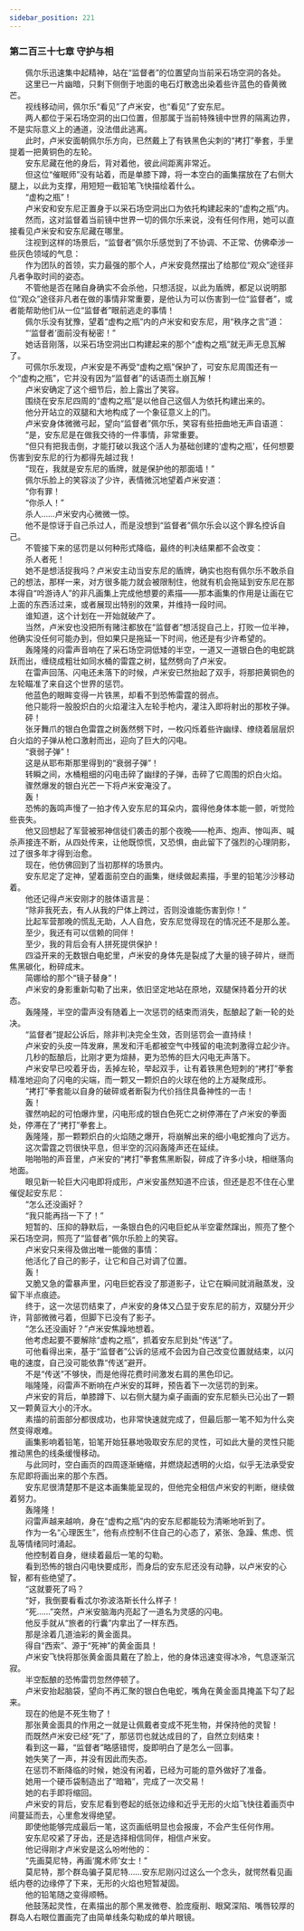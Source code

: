 ```yaml
---
sidebar_position: 221
---
```

### 第二百三十七章 守护与相  


　　佩尔乐迅速集中起精神，站在“监督者”的位置望向当前采石场空洞的各处。  
　　这里已一片幽暗，只剩下侧倒于地面的电石灯散逸出染着些许蓝色的昏黄微芒。  
　　视线移动间，佩尔乐“看见”了卢米安，也“看见”了安东尼。  
　　两人都位于采石场空洞的出口位置，但那属于当前特殊镜中世界的隔离边界，不是实际意义上的通道，没法借此逃离。  
　　此时，卢米安面朝佩尔乐方向，已然戴上了有铁黑色尖刺的“拷打”拳套，手里提着一把黄铜色的左轮。  
　　安东尼藏在他的身后，背对着他，彼此间距离非常近。  
　　但这位“催眠师”没有站着，而是单膝下蹲，将一本空白的画集摆放在了右侧大腿上，以此为支撑，用短短一截铅笔飞快描绘着什么。  
　　“虚构之瓶”！  
　　卢米安和安东尼正置身于以采石场空洞出口为依托构建起来的“虚构之瓶”内。  
　　然而，这对监督着当前镜中世界一切的佩尔乐来说，没有任何作用，她可以直接看见卢米安和安东尼藏在哪里。  
　　注视到这样的场景后，“监督者”佩尔乐感觉到了不协调、不正常、仿佛牵涉一些灰色领域的气息：  
　　作为团队的首领，实力最强的那个人，卢米安竟然摆出了给那位“观众”途径非凡者争取时间的姿态。  
　　不管他是否在赌自身确实不会杀他，只想活捉，以此为盾牌，都足以说明那位“观众”途径非凡者在做的事情非常重要，是他认为可以伤害到一位“监督者”，或者能帮助他们从一位“监督者”眼前逃走的事情！  
　　佩尔乐没有犹豫，望着“虚构之瓶”内的卢米安和安东尼，用“秩序之言”道：  
　　“‘监督者’面前没有秘密！”  
　　她话音刚落，以采石场空洞出口构建起来的那个“虚构之瓶”就无声无息瓦解了。  
　　可佩尔乐发现，卢米安是不再受“虚构之瓶”保护了，可安东尼周围还有一个“虚构之瓶”，它并没有因为“监督者”的话语而土崩瓦解！  
　　卢米安确定了这个细节后，脸上露出了笑容。  
　　围绕在安东尼四周的“虚构之瓶”是以他自己这個人为依托构建出来的。  
　　他分开站立的双腿和大地构成了一个象征意义上的门。  
　　卢米安身体微微弓起，望向“监督者”佩尔乐，笑容有些扭曲地无声自语道：  
　　“是，安东尼是在做我交待的一件事情，非常重要。  
　　“但只有把我击倒，才能打破以我这个活人为基础创建的‘虚构之瓶’，任何想要伤害到安东尼的行为都得先越过我！  
　　“现在，我就是安东尼的盾牌，就是保护他的那面墙！”  
　　佩尔乐脸上的笑容淡了少许，表情微沉地望着卢米安道：  
　　“你有罪！  
　　“你杀人！”  
　　杀人……卢米安内心微微一惊。  
　　他不是惊讶于自己杀过人，而是没想到“监督者”佩尔乐会以这个罪名控诉自己。  
　　不管接下来的惩罚是以何种形式降临，最终的判决结果都不会改变：  
　　杀人者死！  
　　她不是想活捉我吗？卢米安主动当安东尼的盾牌，确实也抱有佩尔乐不敢杀自己的想法，那样一来，对方很多能力就会被限制住，他就有机会拖延到安东尼在那本得自“吟游诗人”的非凡画集上完成他想要的素描——那本画集的作用是让画在它上面的东西活过来，或者展现出特别的效果，并维持一段时间。  
　　谁知道，这个计划在一开始就破产了。  
　　当然，卢米安也没把所有赌注都放在“监督者”想活捉自己上，打败一位半神，他确实没任何可能办到，但如果只是拖延一下时间，他还是有少许希望的。  
　　轰隆隆的闷雷声音响在了采石场空洞低矮的半空，一道又一道银白色的电蛇跳跃而出，缠绕成粗壮如同水桶的雷霆之树，猛然劈向了卢米安。  
　　在雷声回荡、闪电还未落下的时候，卢米安已然抬起了双手，将那把黄铜色的左轮瞄准了来自这个世界的惩罚。  
　　他蓝色的眼眸变得一片铁黑，却看不到恐怖雷霆的弱点。  
　　他只能将一股股炽白的火焰灌注入左轮手枪内，灌注入即将射出的那枚子弹。  
　　砰！  
　　张牙舞爪的银白色雷霆之树轰然劈下时，一枚闪烁着些许幽绿、缭绕着层层炽白火焰的子弹从枪口激射而出，迎向了巨大的闪电。  
　　“衰弱子弹”！  
　　这是从耶布斯那里得到的“衰弱子弹”！  
　　转瞬之间，水桶粗细的闪电击碎了幽绿的子弹，击碎了它周围的炽白火焰。  
　　骤然爆发的银白光芒一下将卢米安淹没了。  
　　轰！  
　　恐怖的轰鸣声慢了一拍才传入安东尼的耳朵内，震得他身体本能一颤，听觉险些丧失。  
　　他又回想起了军营被邪神信徒们袭击的那个夜晚——枪声、炮声、惨叫声、喊杀声接连不断，从四处传来，让他既惊慌，又恐惧，由此留下了强烈的心理阴影，过了很多年才得到治愈。  
　　现在，他仿佛回到了当初那样的场景内。  
　　安东尼定了定神，望着面前空白的画集，继续做起素描，手里的铅笔沙沙移动着。  
　　他还记得卢米安刚才的肢体语言是：  
　　“除非我死去，有人从我的尸体上跨过，否则没谁能伤害到你！”  
　　比起军营那晚的慌乱无助，人人自危，安东尼觉得现在的情况还不是那么差。  
　　至少，我还有可以信赖的同伴！  
　　至少，我的背后会有人拼死提供保护！  
　　四溢开来的无数银白电蛇里，卢米安的身体先是裂成了大量的镜子碎片，继而焦黑碳化，粉碎成末。  
　　简娜给的那个“镜子替身”！  
　　卢米安的身影重新勾勒了出来，依旧坚定地站在原地，双腿保持着分开的状态。  
　　轰隆隆，半空的雷声没有随着上一次惩罚的结束而消失，酝酿起了新一轮的处决。  
　　“监督者”提起公诉后，除非判决完全生效，否则惩罚会一直持续！  
　　卢米安的头皮一阵发麻，黑发和汗毛都被空气中残留的电流刺激得立起少许。  
　　几秒的酝酿后，比刚才更为煊赫，更为恐怖的巨大闪电无声落下。  
　　卢米安早已咬着牙齿，丢掉左轮，举起双手，让有着铁黑色短刺的“拷打”拳套精准地迎向了闪电的尖端，而一颗又一颗炽白的火球在他的上方凝聚成形。  
　　“拷打”拳套能以自身的破碎或者断裂为代价挡住具备神性的一击！  
　　轰！  
　　骤然响起的可怕爆炸里，闪电形成的银白色死亡之树停滞在了卢米安的拳面处，停滞在了“拷打”拳套上。  
　　轰隆隆，那一颗颗炽白的火焰随之爆开，将崩解出来的细小电蛇推向了远方。  
　　这次雷霆之罚很快平息，但半空的沉闷轰隆声还在延续。  
　　啪啪啪的声音里，卢米安的“拷打”拳套焦黑断裂，碎成了许多小块，相继落向地面。  
　　眼见新一轮巨大闪电即将成形，卢米安虽然知道不应该，但还是忍不住在心里催促起安东尼：  
　　“怎么还没画好？  
　　“我只能再挡一下了！”  
　　短暂的、压抑的静默后，一条银白色的闪电巨蛇从半空霍然蹿出，照亮了整个采石场空洞，照亮了“监督者”佩尔乐脸上的笑容。  
　　卢米安只来得及做出唯一能做的事情：  
　　他活化了自己的影子，让它和自己对调了位置。  
　　轰！  
　　又脆又急的雷暴声里，闪电巨蛇吞没了那道影子，让它在瞬间就消融蒸发，没留下半点痕迹。  
　　终于，这一次惩罚结束了，卢米安的身体又凸显于安东尼的前方，双腿分开少许，背部微微弓着，但脚下已没有了影子。  
　　“怎么还没画好？”卢米安焦躁地想着。  
　　他考虑起要不要解除“虚构之瓶”，抓着安东尼到处“传送”了。  
　　可他看得出来，基于“监督者”公诉的惩戒不会因为自己改变位置就结束，以闪电的速度，自己没可能依靠“传送”避开。  
　　不是“传送”不够快，而是他得花费时间激发右肩的黑色印记。  
　　嗡隆隆，闷雷声不断响在卢米安的耳畔，预告着下一次惩罚的到来。  
　　卢米安的背后，单膝蹲下、以右侧大腿为桌子画画的安东尼额头已沁出了一颗又一颗黄豆大小的汗水。  
　　素描的前面部分都很成功，也非常快速就完成了，但最后那一笔不知为什么突然变得艰难。  
　　画集影响着铅笔，铅笔开始狂暴地吸取安东尼的灵性，可如此大量的灵性只能推动黑色的线条缓慢移动。  
　　与此同时，空白画页的四周逐渐蜷缩，并燃烧起透明的火焰，似乎无法承受安东尼即将画出来的那个东西。  
　　安东尼很清楚那不是这本画集能呈现的，但他完全相信卢米安的判断，继续做着努力。  
　　轰隆隆！  
　　闷雷声越来越响，身在“虚构之瓶”内的安东尼都能较为清晰地听到了。  
　　作为一名“心理医生”，他有点控制不住自己的心态了，紧张、急躁、焦虑、慌乱等情绪同时涌起。  
　　他控制着自身，继续着最后一笔的勾勒。  
　　看到恐怖的银白闪电快要成形，而身后的安东尼还没有动静，以卢米安的心智，都有些绝望了。  
　　“这就要死了吗？  
　　“好，我倒要看看忒尔弥波洛斯长什么样子！  
　　“死……”突然，卢米安脑海内亮起了一道名为灵感的闪电。  
　　他反手就从“旅者的行囊”内拿出了一样东西。  
　　那是涂着几道油彩的黄金面具。  
　　得自“西索”、源于“死神”的黄金面具！  
　　卢米安飞快将那张黄金面具戴在了脸上，他的身体迅速变得冰冷，气息逐渐沉寂。  
　　半空酝酿的恐怖雷罚忽然停顿了。  
　　卢米安抬起脑袋，望向不再汇聚的银白色电蛇，嘴角在黄金面具掩盖下勾了起来。  
　　现在的他是不死生物了！  
　　那张黄金面具的作用之一就是让佩戴者变成不死生物，并保持他的灵智！  
　　而既然卢米安已经“死”了，那惩罚也就达成目的了，自然立刻结束！  
　　看到这一幕，“监督者”略感错愕，旋即明白了是怎么一回事。  
　　她失笑了一声，并没有因此而失态。  
　　在惩罚不断降临的时候，她没有闲着，已经为可能的意外做好了准备。  
　　她用一个硬币袋制造出了“暗箱”，完成了一次交易！  
　　她的右手即将缩回。  
　　卢米安的背后，安东尼看到卷起的纸张边缘和近乎无形的火焰飞快往着画页中间蔓延而去，心里愈发得绝望。  
　　即使他能够完成最后一笔，这页画纸明显也会报废，不会产生任何作用。  
　　安东尼咬紧了牙齿，还是选择相信同伴，相信卢米安。  
　　他记得刚才卢米安是这么吩咐他的：  
　　“先画莫尼特，再画‘魔术师’女士！”  
　　莫尼特，那个群岛骗子莫尼特……安东尼刚闪过这么一个念头，就愕然看见画纸内卷的边缘停了下来，无形的火焰也短暂凝固。  
　　他的铅笔随之变得顺畅。  
　　他鼓荡起灵性，在素描出的那个黑发微卷、脸庞瘦削、眼窝深陷、嘴唇较厚的群岛人右眼位置画完了由简单线条勾勒成的单片眼镜。  
